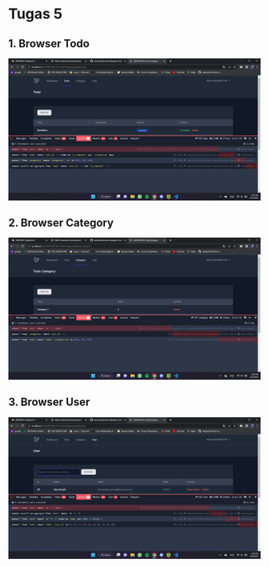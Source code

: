 # Tugas 5

## 1. Browser Todo 
![Alt text](screenshot/tugas9/todoQuery.png)
## 2. Browser Category
![Alt text](screenshot/tugas9/categoryQuery.png)
## 3. Browser User
![Alt text](screenshot/tugas9/userQuery.png)
